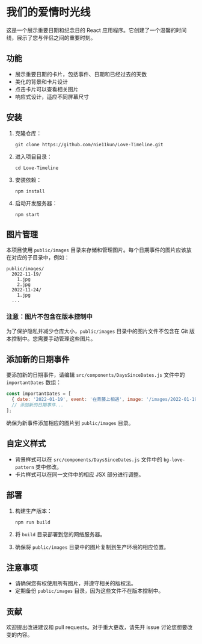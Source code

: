 # 我们的爱情时光线

这是一个展示重要日期和纪念日的 React 应用程序。它创建了一个温馨的时间线，展示了您与伴侣之间的重要时刻。

## 功能

- 展示重要日期的卡片，包括事件、日期和已经过去的天数
- 美化的背景和卡片设计
- 点击卡片可以查看相关图片
- 响应式设计，适应不同屏幕尺寸

## 安装

1. 克隆仓库：
   ```
   git clone https://github.com/nie11kun/Love-Timeline.git
   ```

2. 进入项目目录：
   ```
   cd Love-Timeline
   ```

3. 安装依赖：
   ```
   npm install
   ```

4. 启动开发服务器：
   ```
   npm start
   ```

## 图片管理

本项目使用 `public/images` 目录来存储和管理图片。每个日期事件的图片应该放在对应的子目录中，例如：

```
public/images/
  2022-11-19/
    1.jpg
    2.jpg
  2022-11-24/
    1.jpg
  ...
```

### 注意：图片不包含在版本控制中

为了保护隐私并减少仓库大小，`public/images` 目录中的图片文件不包含在 Git 版本控制中。您需要手动管理这些图片。

## 添加新的日期事件

要添加新的日期事件，请编辑 `src/components/DaysSinceDates.js` 文件中的 `importantDates` 数组：

```javascript
const importantDates = [
  { date: '2022-01-19', event: '在青藤上相遇', image: '/images/2022-01-19/1.jpg' },
  // 添加新的日期事件...
];
```

确保为新事件添加相应的图片到 `public/images` 目录。

## 自定义样式

- 背景样式可以在 `src/components/DaysSinceDates.js` 文件中的 `bg-love-pattern` 类中修改。
- 卡片样式可以在同一文件中的相应 JSX 部分进行调整。

## 部署

1. 构建生产版本：
   ```
   npm run build
   ```

2. 将 `build` 目录部署到您的网络服务器。

3. 确保将 `public/images` 目录中的图片复制到生产环境的相应位置。

## 注意事项

- 请确保您有权使用所有图片，并遵守相关的版权法。
- 定期备份 `public/images` 目录，因为这些文件不在版本控制中。

## 贡献

欢迎提出改进建议和 pull requests。对于重大更改，请先开 issue 讨论您想要改变的内容。
